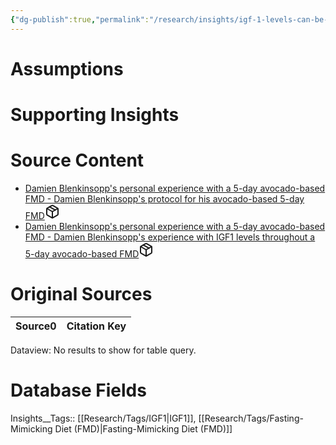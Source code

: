 ```yaml
---
{"dg-publish":true,"permalink":"/research/insights/igf-1-levels-can-be-reduced-by-44-by-the-end-of-a-5-day-fmd-like-diet-of-2-avocados-and-greens-powder-each-day/"}
---
```


# Assumptions
<div><ul class="dataview list-view-ul"></ul></div>

# Supporting Insights
<div><ul class="dataview list-view-ul"></ul></div>

# Source Content
<div><ul class="dataview list-view-ul"><li><span><a data-tooltip-position="top" aria-label="Research/Source Content/Damien Blenkinsopp's personal experience with a 5-day avocado-based FMD - Damien Blenkinsopp's protocol for his avocado-based 5-day FMD.md" data-href="Research/Source Content/Damien Blenkinsopp's personal experience with a 5-day avocado-based FMD - Damien Blenkinsopp's protocol for his avocado-based 5-day FMD.md" href="Research/Source Content/Damien Blenkinsopp's personal experience with a 5-day avocado-based FMD - Damien Blenkinsopp's protocol for his avocado-based 5-day FMD.md" class="internal-link" target="_blank" rel="noopener" fileclass-name="Research Links">Damien Blenkinsopp's personal experience with a 5-day avocado-based FMD - Damien Blenkinsopp's protocol for his avocado-based 5-day FMD</a><a class="metadata-menu fileclass-icon"><svg xmlns="http://www.w3.org/2000/svg" width="24" height="24" viewBox="0 0 24 24" fill="none" stroke="currentColor" stroke-width="2" stroke-linecap="round" stroke-linejoin="round" class="svg-icon lucide-package"><path d="m7.5 4.27 9 5.15"></path><path d="M21 8a2 2 0 0 0-1-1.73l-7-4a2 2 0 0 0-2 0l-7 4A2 2 0 0 0 3 8v8a2 2 0 0 0 1 1.73l7 4a2 2 0 0 0 2 0l7-4A2 2 0 0 0 21 16Z"></path><path d="m3.3 7 8.7 5 8.7-5"></path><path d="M12 22V12"></path></svg></a></span></li><li><span><a data-tooltip-position="top" aria-label="Research/Source Content/Damien Blenkinsopp's personal experience with a 5-day avocado-based FMD - Damien Blenkinsopp's experience with IGF1 levels throughout a 5-day avocado-based FMD.md" data-href="Research/Source Content/Damien Blenkinsopp's personal experience with a 5-day avocado-based FMD - Damien Blenkinsopp's experience with IGF1 levels throughout a 5-day avocado-based FMD.md" href="Research/Source Content/Damien Blenkinsopp's personal experience with a 5-day avocado-based FMD - Damien Blenkinsopp's experience with IGF1 levels throughout a 5-day avocado-based FMD.md" class="internal-link" target="_blank" rel="noopener" fileclass-name="Research Links">Damien Blenkinsopp's personal experience with a 5-day avocado-based FMD - Damien Blenkinsopp's experience with IGF1 levels throughout a 5-day avocado-based FMD</a><a class="metadata-menu fileclass-icon"><svg xmlns="http://www.w3.org/2000/svg" width="24" height="24" viewBox="0 0 24 24" fill="none" stroke="currentColor" stroke-width="2" stroke-linecap="round" stroke-linejoin="round" class="svg-icon lucide-package"><path d="m7.5 4.27 9 5.15"></path><path d="M21 8a2 2 0 0 0-1-1.73l-7-4a2 2 0 0 0-2 0l-7 4A2 2 0 0 0 3 8v8a2 2 0 0 0 1 1.73l7 4a2 2 0 0 0 2 0l7-4A2 2 0 0 0 21 16Z"></path><path d="m3.3 7 8.7 5 8.7-5"></path><path d="M12 22V12"></path></svg></a></span></li></ul></div>

# Original Sources
<div><table class="dataview table-view-table"><thead class="table-view-thead"><tr class="table-view-tr-header"><th class="table-view-th"><span>Source</span><span class="dataview small-text">0</span></th><th class="table-view-th"><span>Citation Key</span></th></tr></thead><tbody class="table-view-tbody"></tbody></table><div class="dataview dataview-error-box"><p class="dataview dataview-error-message">Dataview: No results to show for table query.</p></div></div>

# Database Fields
Insights__Tags:: [[Research/Tags/IGF1\|IGF1]], [[Research/Tags/Fasting-Mimicking Diet (FMD)\|Fasting-Mimicking Diet (FMD)]]